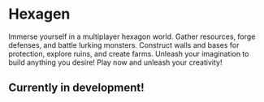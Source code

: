 # Hexagen
Immerse yourself in a multiplayer hexagon world. Gather resources, forge defenses, and battle lurking monsters. Construct walls and bases for protection, explore ruins, and create farms. Unleash your imagination to build anything you desire! Play now and unleash your creativity!

## Currently in development!
